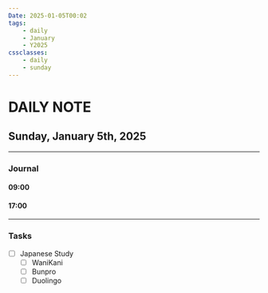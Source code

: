 ```yaml
---
Date: 2025-01-05T00:02
tags:
    - daily
    - January
    - Y2025
cssclasses:
    - daily
    - sunday
---
```

# DAILY NOTE
## Sunday, January 5th, 2025
***
### Journal

#### 09:00

#### 17:00

***
### Tasks
- [ ] Japanese Study
    - [ ] WaniKani
    - [ ] Bunpro
    - [ ] Duolingo